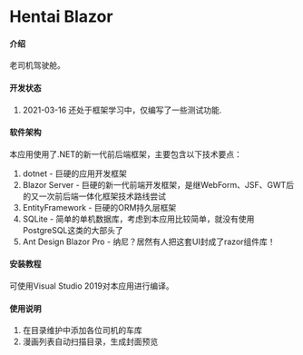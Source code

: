# Hentai Blazor

#### 介绍

老司机驾驶舱。

#### 开发状态

1.  2021-03-16 还处于框架学习中，仅编写了一些测试功能.

#### 软件架构

本应用使用了.NET的新一代前后端框架，主要包含以下技术要点：

1.  dotnet - 巨硬的应用开发框架
2.  Blazor Server - 巨硬的新一代前端开发框架，是继WebForm、JSF、GWT后的又一次前后端一体化框架技术路线尝试
3.  EntityFramework - 巨硬的ORM持久层框架
4.  SQLite - 简单的单机数据库，考虑到本应用比较简单，就没有使用PostgreSQL这类的大部头了
5.  Ant Design Blazor Pro - 纳尼？居然有人把这套UI封成了razor组件库！

#### 安装教程

可使用Visual Studio 2019对本应用进行编译。

#### 使用说明

1.  在目录维护中添加各位司机的车库
2.  漫画列表自动扫描目录，生成封面预览

